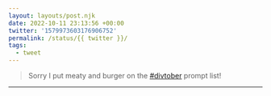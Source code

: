 ```yaml
---
layout: layouts/post.njk
date: 2022-10-11 23:13:56 +00:00
twitter: '1579973603176906752'
permalink: /status/{{ twitter }}/
tags: 
  - tweet
---
```


> Sorry I put meaty and burger on the [#divtober](https://twitter.com/hashtag/divtober) prompt list!

---
